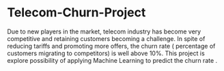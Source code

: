 # Telecom-Churn-Project
 Due to new players in the market, telecom industry has become very competitive and retaining customers becoming a challenge. In spite of reducing tariffs and promoting more offers, the churn rate ( percentage of customers migrating to competitors) is well above 10%. This project is explore possibility of applying Machine Learning to predict the churn rate .
